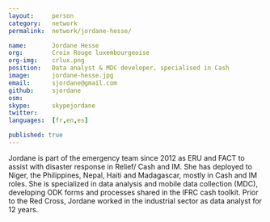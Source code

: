 ```yaml
---
layout:     person
category:   network
permalink:  network/jordane-hesse/

name:       Jordane Hesse
org:        Croix Rouge luxembourgeoise
org-img:    crlux.png
position:   Data analyst & MDC developer, specialised in Cash
image:      jordane-hesse.jpg
email:      sjordane@gmail.com
github:     sjordane
osm:        
skype:      skypejordane
twitter:    
languages:  [fr,en,es]

published: true
---
```


Jordane is part of the emergency team since 2012 as ERU and FACT to assist with disaster response in Relief/ Cash and IM. She has deployed to Niger, the Philippines, Nepal, Haiti and Madagascar, mostly in Cash and IM roles. She is specialized in data analysis and mobile data collection (MDC), developing ODK forms and processes shared in the IFRC cash toolkit. Prior to the Red Cross, Jordane worked in the industrial sector as data analyst for 12 years.

